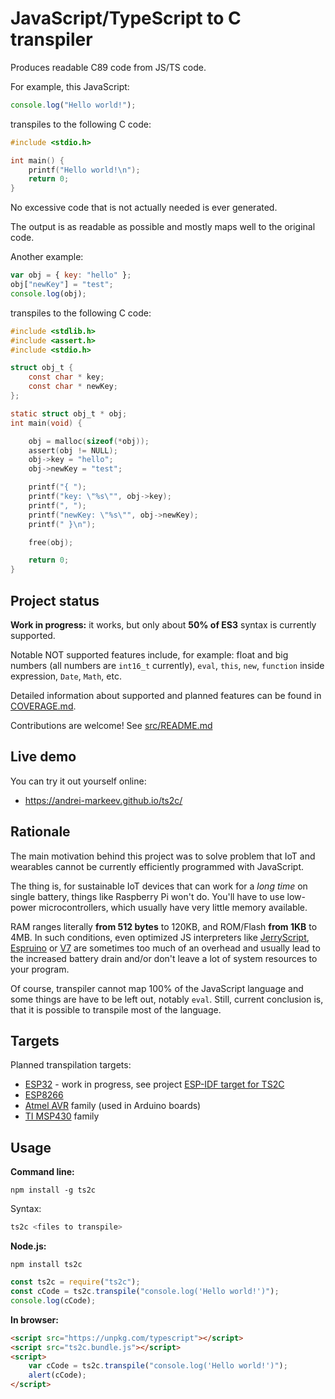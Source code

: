 JavaScript/TypeScript to C transpiler
=====================================

Produces readable C89 code from JS/TS code.

For example, this JavaScript:

```javascript
console.log("Hello world!");
```

transpiles to the following C code:

```c
#include <stdio.h>

int main() {
    printf("Hello world!\n");
    return 0;
}
```

No excessive code that is not actually needed is ever generated.

The output is as readable as possible and mostly maps well to the original code.

Another example:

```javascript
var obj = { key: "hello" };
obj["newKey"] = "test";
console.log(obj);
```

transpiles to the following C code:

```c
#include <stdlib.h>
#include <assert.h>
#include <stdio.h>

struct obj_t {
    const char * key;
    const char * newKey;
};

static struct obj_t * obj;
int main(void) {

    obj = malloc(sizeof(*obj));
    assert(obj != NULL);
    obj->key = "hello";
    obj->newKey = "test";

    printf("{ ");
    printf("key: \"%s\"", obj->key);
    printf(", ");
    printf("newKey: \"%s\"", obj->newKey);
    printf(" }\n");

    free(obj);

    return 0;
}
```


Project status
--------------

__**Work in progress:**__ it works, but only about **50% of ES3** syntax is currently supported.

Notable NOT supported features include, for example: float and big numbers (all numbers are `int16_t` currently), `eval`, `this`, `new`, `function` inside expression, `Date`, `Math`, etc.

Detailed information about supported and planned features can be found in [COVERAGE.md](https://github.com/andrei-markeev/ts2c/blob/master/COVERAGE.md).

Contributions are welcome! See [src/README.md](https://github.com/andrei-markeev/ts2c/blob/master/src/README.md)


Live demo
---------

You can try it out yourself online:

 - https://andrei-markeev.github.io/ts2c/

Rationale
---------

The main motivation behind this project was to solve problem that IoT and wearables cannot be currently efficiently
programmed with JavaScript.

The thing is, for sustainable IoT devices that can work for a *long time* on single battery, things like
Raspberry Pi won't do. You'll have to use low-power microcontrollers, which usually have very little memory available.

RAM ranges literally **from 512 bytes** to 120KB, and ROM/Flash **from 1KB** to 4MB. In such conditions, even
optimized JS interpreters like [JerryScript](https://github.com/Samsung/jerryscript),
[Espruino](https://github.com/espruino/Espruino) or [V7](https://github.com/cesanta/v7) are sometimes too
much of an overhead and usually lead to the increased battery drain and/or don't leave a lot of system
resources to your program.

Of course, transpiler cannot map 100% of the JavaScript language and some things are have to be left out,
notably `eval`. Still, current conclusion is, that it is possible to transpile most of the language.

Targets
-------

Planned transpilation targets:

 - [ESP32](https://en.wikipedia.org/wiki/ESP32) - work in progress, see project [ESP-IDF target for TS2C](https://github.com/andrei-markeev/ts2c-target-esp-idf)
 - [ESP8266](https://en.wikipedia.org/wiki/ESP8266)
 - [Atmel AVR](https://en.wikipedia.org/wiki/Atmel_AVR#Basic_families) family (used in Arduino boards)
 - [TI MSP430](https://en.wikipedia.org/wiki/TI_MSP430) family


Usage
-----

**Command line:**
```
npm install -g ts2c
```

Syntax:
```sh
ts2c <files to transpile>
```

**Node.js:**
```
npm install ts2c
```

```javascript
const ts2c = require("ts2c");
const cCode = ts2c.transpile("console.log('Hello world!')");
console.log(cCode);
```

**In browser:**
```html
<script src="https://unpkg.com/typescript"></script>
<script src="ts2c.bundle.js"></script>
<script>
    var cCode = ts2c.transpile("console.log('Hello world!')");
    alert(cCode);
</script>
```

